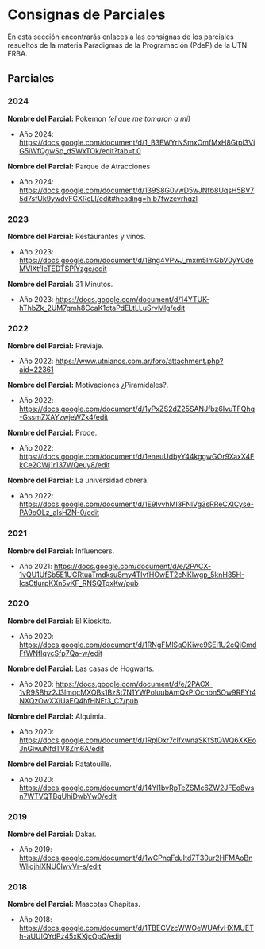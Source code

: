 # Consignas de Parciales
 
En esta sección encontrarás enlaces a las consignas de los parciales resueltos de la materia Paradigmas de la Programación (PdeP) de la UTN FRBA.

## Parciales

### 2024

**Nombre del Parcial:** Pokemon *(el que me tomaron a mí)*
- Año 2024: https://docs.google.com/document/d/1_B3EWYrNSmxOmfMxH8Gtpi3ViG5lWfQgwSq_dSWxTOk/edit?tab=t.0

**Nombre del Parcial:** Parque de Atracciones 
- Año 2024: https://docs.google.com/document/d/139S8G0vwD5wJNfb8UqsH5BV75d7sfUk9ywdvFCXRcLI/edit#heading=h.b7fwzcvrhqzl

### 2023

**Nombre del Parcial:** Restaurantes y vinos.
- Año 2023: https://docs.google.com/document/d/1Bng4VPwJ_mxm5ImGbV0yY0deMVlXtfIeTEDTSPlYzgc/edit

**Nombre del Parcial:** 31 Minutos. 
- Año 2023: https://docs.google.com/document/d/14YTUK-hThbZk_2UM7gmh8CcaK1otaPdELtLLuSrvMlg/edit

### 2022

**Nombre del Parcial:** Previaje. 
- Año 2022: https://www.utnianos.com.ar/foro/attachment.php?aid=22361

**Nombre del Parcial:** Motivaciones ¿Piramidales?.
- Año 2022: https://docs.google.com/document/d/1yPxZS2dZ25SANJfbz6IvuTFQhq-GssmZXAYzwjeWZk4/edit

**Nombre del Parcial:** Prode.
- Año 2022: https://docs.google.com/document/d/1eneuUdbyY44kggwGOr9XaxX4FkCe2CWj1r137WQeuy8/edit

**Nombre del Parcial:** La universidad obrera. 
- Año 2022: https://docs.google.com/document/d/1E9lvvhMI8FNlVg3sRReCXlCyse-PA9oOLz_alsHZN-0/edit

### 2021

**Nombre del Parcial:** Influencers.
- Año 2021: https://docs.google.com/document/d/e/2PACX-1vQU1UfSb5E1UGRtuaTmdksu8my4TlvfHOwET2cNKlwgp_5knH85H-lcsCtlurpKXn5vKF_RNSQTgxKw/pub

### 2020

**Nombre del Parcial:** El Kioskito.
- Año 2020: https://docs.google.com/document/d/1RNgFMlSqOKiwe9SEi1U2cQjCmdFfWNflqycSfp7Qa-w/edit

**Nombre del Parcial:** Las casas de Hogwarts.
- Año 2020: https://docs.google.com/document/d/e/2PACX-1vR9SBhz2J3lmqcMXOBs1BzSt7N1YWPoIuubAmQxPIOcnbn5Ow9REYt4NXQzOwXXiUaEQ4hfHNEt3_C7/pub

**Nombre del Parcial:** Alquimia.
- Año 2020: https://docs.google.com/document/d/1RplDxr7clfxwnaSKfStQWQ6XKEoJnGiwuNfdTV8Zm6A/edit

**Nombre del Parcial:** Ratatouille. 
- Año 2020: https://docs.google.com/document/d/14Yl1bvRpTeZSMc6ZW2JFEo8wsn7WTVQTBqUhiDwbYw0/edit

### 2019

**Nombre del Parcial:** Dakar. 
- Año 2019: https://docs.google.com/document/d/1wCPnqFduItd7T30ur2HFMAoBnWliqjhlXNU0IwvVr-s/edit

### 2018

**Nombre del Parcial:** Mascotas Chapitas. 
- Año 2018: https://docs.google.com/document/d/1TBECVzcWWOeWUAfvHXMUETh-aUUIQYdPz45xKXjcOpQ/edit

